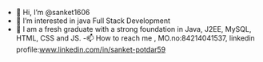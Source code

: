 - 👋 Hi, I’m @sanket1606
- 👀 I’m interested in java Full Stack Development
- 🌱 I am a fresh graduate with a strong foundation in Java, J2EE, MySQL, HTML, CSS and JS. 
-📫 How to reach me , MO.no:84214041537,  linkedin profile:www.linkedin.com/in/sanket-potdar59


<!---
sanket1606/sanket1606 is a ✨ special ✨ repository because its `README.md` (this file) appears on your GitHub profile.
You can click the Preview link to take a look at your changes.
--->
